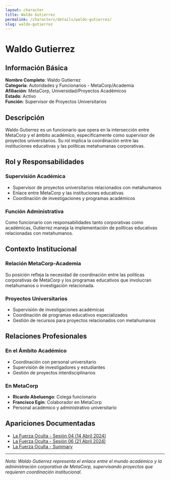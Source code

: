 ```yaml
---
layout: character
title: Waldo Gutierrez
permalink: /characters/details/waldo-gutierrez/
slug: waldo-gutierrez
---
```


# Waldo Gutierrez

## Información Básica

**Nombre Completo**: Waldo Gutierrez  
**Categoría**: Autoridades y Funcionarios - MetaCorp/Academia  
**Afiliación**: MetaCorp, Universidad/Proyectos Académicos  
**Estado**: Activo  
**Función**: Supervisor de Proyectos Universitarios

## Descripción

Waldo Gutierrez es un funcionario que opera en la intersección entre MetaCorp y el ámbito académico, específicamente como supervisor de proyectos universitarios. Su rol implica la coordinación entre las instituciones educativas y las políticas metahumanas corporativas.

## Rol y Responsabilidades

### Supervisión Académica
- Supervisor de proyectos universitarios relacionados con metahumanos
- Enlace entre MetaCorp y las instituciones educativas
- Coordinación de investigaciones y programas académicos

### Función Administrativa
Como funcionario con responsabilidades tanto corporativas como académicas, Gutierrez maneja la implementación de políticas educativas relacionadas con metahumanos.

## Contexto Institucional

### Relación MetaCorp-Academia
Su posición refleja la necesidad de coordinación entre las políticas corporativas de MetaCorp y los programas educativos que involucran metahumanos o investigación relacionada.

### Proyectos Universitarios
- Supervisión de investigaciones académicas
- Coordinación de programas educativos especializados
- Gestión de recursos para proyectos relacionados con metahumanos

## Relaciones Profesionales

### En el Ámbito Académico
- Coordinación con personal universitario
- Supervisión de investigadores y estudiantes
- Gestión de proyectos interdisciplinarios

### En MetaCorp
- **Ricardo Abeluengo**: Colega funcionario
- **Francisco Egin**: Colaborador en MetaCorp
- Personal académico y administrativo universitario

## Apariciones Documentadas
- [La Fuerza Oculta - Sesión 04 (14 Abril 2024)](../../campaigns/la-fuerza-oculta/manual-notes/session-04-2024-04-14.md)
- [La Fuerza Oculta - Sesión 06 (21 Abril 2024)](../../campaigns/la-fuerza-oculta/manual-notes/session-06-2024-04-21.md)
- [La Fuerza Oculta - Summary](../../campaigns/la-fuerza-oculta/summary/summary.md)

---

*Nota: Waldo Gutierrez representa el enlace entre el mundo académico y la administración corporativa de MetaCorp, supervisando proyectos que requieren coordinación institucional.*